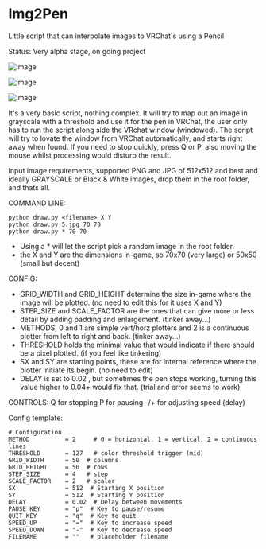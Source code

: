 # Img2Pen
Little script that can interpolate images to VRChat's using a Pencil

Status: Very alpha stage, on going project

![image](https://github.com/user-attachments/assets/9c81911f-033a-4650-97eb-8bd09d3beae7)

![image](https://github.com/user-attachments/assets/2b1f0094-cf4e-4f76-b7b0-f7c8b2a597d2)

![image](https://github.com/user-attachments/assets/37dc3149-b542-4f2a-9bc2-f1dd118b3f27)


It's a very basic script, nothing complex.
It will try to map out an image in grayscale with a threshold and use it for the pen in VRChat,
the user only has to run the script along side the VRchat window (windowed).
The script will try to lovate the window from VRChat automatically, and starts right away when found.
If you need to stop quickly, press Q or P, also moving the mouse whilst processing would disturb the result.

Input image requirements, supported PNG and JPG of 512x512 and best and ideally GRAYSCALE or Black & White images,
drop them in the root folder, and thats all.

COMMAND LINE:
```
python draw.py <filename> X Y
python draw.py 5.jpg 70 70
python draw.py * 70 70
```

* Using a * will let the script pick a random image in the root folder.
* the X and Y are the dimensions in-game, so 70x70 (very large) or 50x50 (small but decent)


CONFIG:

* GRID_WIDTH and GRID_HEIGHT determine the size in-game where the image will be plotted. (no need to edit this for it uses X and Y)
* STEP_SIZE and SCALE_FACTOR are the ones that can give more or less detail by adding padding and enlargement. (tinker away...)
* METHODS, 0 and 1 are simple vert/horz plotters and 2 is a continuous plotter from left to right and back. (tinker away...)
* THRESHOLD holds the minimal value that would indicate if there should be a pixel plotted. (if you feel like tinkering)
* SX and SY are starting points, these are for internal reference where the plotter initiate its begin. (no need to edit)
* DELAY is set to 0.02 , but sometimes the pen stops working, turning this value higher to 0.04+ would fix that. (trial and error seems to work)

CONTROLS:
Q for stopping
P for pausing
-/+ for adjusting speed (delay)

Config template:
```
# Configuration
METHOD          = 2     # 0 = horizontal, 1 = vertical, 2 = continuous lines
THRESHOLD       = 127   # color threshold trigger (mid)
GRID_WIDTH      = 50  # columns
GRID_HEIGHT     = 50  # rows
STEP_SIZE       = 4   # step
SCALE_FACTOR    = 2   # scaler
SX              = 512  # Starting X position
SY              = 512  # Starting Y position
DELAY           = 0.02  # Delay between movements
PAUSE_KEY       = "p"  # Key to pause/resume
QUIT_KEY        = "q"  # Key to quit
SPEED_UP        = "="  # Key to increase speed
SPEED_DOWN      = "-"  # Key to decrease speed
FILENAME        = ""   # placeholder filename
```

